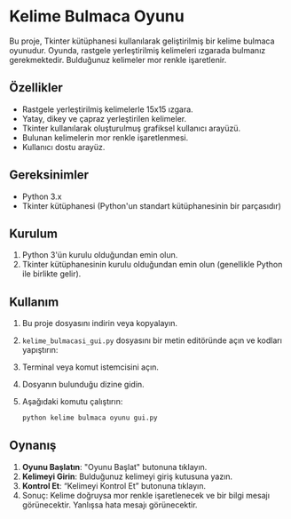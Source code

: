 # Kelime Bulmaca Oyunu

Bu proje, Tkinter kütüphanesi kullanılarak geliştirilmiş bir kelime bulmaca oyunudur. Oyunda, rastgele yerleştirilmiş kelimeleri ızgarada bulmanız gerekmektedir. Bulduğunuz kelimeler mor renkle işaretlenir.

## Özellikler

- Rastgele yerleştirilmiş kelimelerle 15x15 ızgara.
- Yatay, dikey ve çapraz yerleştirilen kelimeler.
- Tkinter kullanılarak oluşturulmuş grafiksel kullanıcı arayüzü.
- Bulunan kelimelerin mor renkle işaretlenmesi.
- Kullanıcı dostu arayüz.

## Gereksinimler

- Python 3.x
- Tkinter kütüphanesi (Python'un standart kütüphanesinin bir parçasıdır)

## Kurulum

1. Python 3'ün kurulu olduğundan emin olun.
2. Tkinter kütüphanesinin kurulu olduğundan emin olun (genellikle Python ile birlikte gelir).

## Kullanım

1. Bu proje dosyasını indirin veya kopyalayın.
2. `kelime_bulmacasi_gui.py` dosyasını bir metin editöründe açın ve kodları yapıştırın:

3. Terminal veya komut istemcisini açın.
4. Dosyanın bulunduğu dizine gidin.
5. Aşağıdaki komutu çalıştırın:
    ```sh
    python kelime bulmaca oyunu gui.py
    ```

## Oynanış

1. **Oyunu Başlatın**: "Oyunu Başlat" butonuna tıklayın.
2. **Kelimeyi Girin**: Bulduğunuz kelimeyi giriş kutusuna yazın.
3. **Kontrol Et**: “Kelimeyi Kontrol Et” butonuna tıklayın.
4. Sonuç: Kelime doğruysa mor renkle işaretlenecek ve bir bilgi mesajı görünecektir. Yanlışsa hata mesajı görünecektir.

